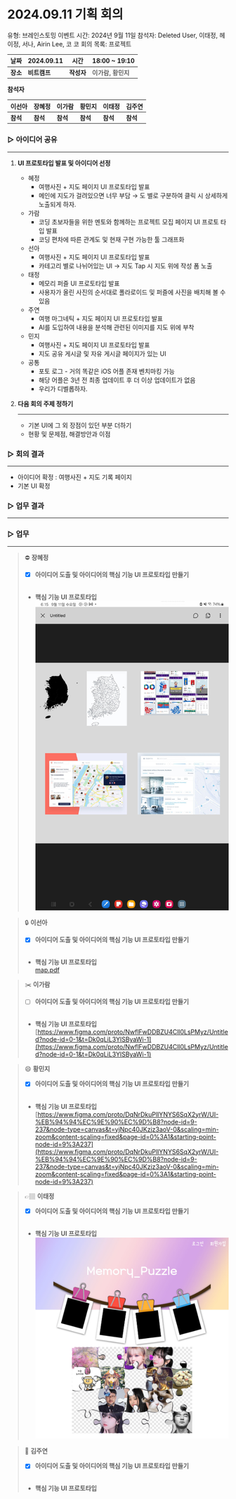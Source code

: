 # 2024.09.11 기획 회의

유형: 브레인스토밍
이벤트 시간: 2024년 9월 11일
참석자: Deleted User, 이태정, 헤이정, 서나, Airin Lee, 코 코
회의 목록: 프로젝트

| **날짜** | **2024.09.11** | **시간** | **18:00 ~ 19:10** |
| --- | --- | --- | --- |
| **장소** | **비트캠프** | **작성자** | 이가람, 황민지 |

**참석자**

| **이선아** | **장혜정** | **이가람** | **황민지** | **이태정** | **김주연** |
| --- | --- | --- | --- | --- | --- |
| **참석** | **참석** | **참석** | **참석** | **참석** | **참석** |

### ▷  아이디어 공유

---

1. **UI 프로토타입 발표 및 아이디어 선정**
    - 혜정
        - 여행사진 + 지도 페이지 UI 프로토타입 발표
        - 메인에 지도가 걸려있으면 너무 부담 → 도 별로 구분하여 클릭 시 상세하게 노출되게 하자.
    - 가람
        - 코딩 초보자들을 위한 멘토와 함께하는 프로젝트 모집 페이지 UI 프로토 타입 발표
        - 코딩 편차에 따른 관계도 및 현재 구현 가능한 툴 그래프화
    - 선아
        - 여행사진 + 지도 페이지 UI 프로토타입 발표
        - 카테고리 별로 나뉘어있는 UI → 지도 Tap 시 지도 위에 작성 폼 노출
    - 태정
        - 메모리 퍼즐 UI 프로토타입 발표
        - 사용자가 올린 사진의 순서대로 폴라로이드 및 퍼즐에 사진을 배치해 볼 수 있음
    - 주연
        - 여행 마그네틱 + 지도 페이지 UI 프로토타입 발표
        - AI를 도입하여 내용을 분석해 관련된 이미지를 지도 위에 부착
    - 민지
        - 여행사진 + 지도 페이지 UI 프로토타입 발표
        - 지도 공유 게시글 및 자유 게시글 페이지가 있는 UI
    - 공통
        - 포토 로그 - 거의 똑같은 iOS 어플 존재 벤치마킹 가능
        - 해당 어플은 3년 전 최종 업데이트 후 더 이상 업데이트가 없음
        - 우리가 디벨롭하자.

1. **다음 회의 주제 정하기**
    
    ---
    
    - 기본 UI에 그 외 장점이 있던 부분 더하기
    - 현황 및 문제점, 해결방안과 이점

### ▷  회의 결과

---

- 아이디어 확정 : 여행사진 + 지도 기록 페이지
- 기본 UI 확정

### ▷  업무 결과

---

### ▷  업무

[// 체크박스]: # ([ ], [x])

---

>⛔
**장혜정**
>- [x]  **아이디어 도출 및 아이디어의 핵심 기능 UI 프로토타입 만들기**<br><br>
>- **핵심 기능 UI 프로토타입**<br>
> ![image.png](혜정.png)

>🔒
**이선아**
>- [x]  **아이디어 도출 및 아이디어의 핵심 기능 UI 프로토타입 만들기**<br><br>
>- **핵심 기능 UI 프로토타입**<br> 
> [map.pdf](선아.pdf)

>✂️
**이가람**
>- [ ]  **아이디어 도출 및 아이디어의 핵심 기능 UI 프로토타입 만들기**<br><br>
>- **핵심 기능 UI 프로토타입**<br>
> [https://www.figma.com/proto/NwflFwDDBZU4Cll0LsPMyz/Untitled?node-id=0-1&t=Dk0qLiL3YlSByaWi-1](https://www.figma.com/proto/NwflFwDDBZU4Cll0LsPMyz/Untitled?node-id=0-1&t=Dk0qLiL3YlSByaWi-1)

>😄
**황민지**
>- [x]  **아이디어 도출 및 아이디어의 핵심 기능 UI 프로토타입 만들기**<br><br>
>- **핵심 기능 UI 프로토타입**<br>
> [https://www.figma.com/proto/DqNrDkuPlIYNYS6SqX2yrW/UI-%EB%94%94%EC%9E%90%EC%9D%B8?node-id=9-237&node-type=canvas&t=yjNpc40JKzjz3aoV-0&scaling=min-zoom&content-scaling=fixed&page-id=0%3A1&starting-point-node-id=9%3A237](https://www.figma.com/proto/DqNrDkuPlIYNYS6SqX2yrW/UI-%EB%94%94%EC%9E%90%EC%9D%B8?node-id=9-237&node-type=canvas&t=yjNpc40JKzjz3aoV-0&scaling=min-zoom&content-scaling=fixed&page-id=0%3A1&starting-point-node-id=9%3A237)

>👉🏽
**이태정**
>- [x]  **아이디어 도출 및 아이디어의 핵심 기능 UI 프로토타입 만들기**<br><br>
>- **핵심 기능 UI 프로토타입**<br>
> ![image.png](태정.png)

>📖
**김주연**
>- [x]  **아이디어 도출 및 아이디어의 핵심 기능 UI 프로토타입 만들기**<br><br>
>- **핵심 기능 UI 프로토타입**